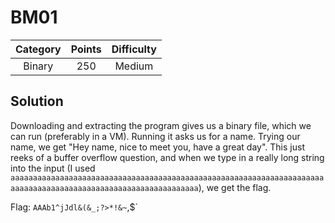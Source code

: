 # BM01

| Category | Points | Difficulty |
| :------: | :----: | :--------: |
| Binary | 250 | Medium |

## Solution

Downloading and extracting the program gives us a binary file, which we can run (preferably in a VM). Running it asks us for a name. Trying our name, we get "Hey name, nice to meet you, have a great day". This just reeks of a buffer overflow question, and when we type in a really long string into the input (I used `aaaaaaaaaaaaaaaaaaaaaaaaaaaaaaaaaaaaaaaaaaaaaaaaaaaaaaaaaaaaaaaaaaaaaaaaaaaaaaaaaaaaaaaaaaaaaaaaaaaaaaaaaaaaaaaa`), we get the flag.

Flag: `AAAb1^jJdl&(&_;?>*!&~`,$`
